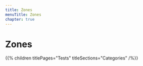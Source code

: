 ```yaml
---
title: Zones
menuTitle: Zones
chapter: true
---
```


# Zones

{{% children titlePages="Tests" titleSections="Categories" /%}}
